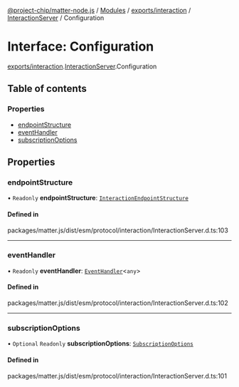 [@project-chip/matter-node.js](../README.md) / [Modules](../modules.md) / [exports/interaction](../modules/exports_interaction.md) / [InteractionServer](../modules/exports_interaction.InteractionServer.md) / Configuration

# Interface: Configuration

[exports/interaction](../modules/exports_interaction.md).[InteractionServer](../modules/exports_interaction.InteractionServer.md).Configuration

## Table of contents

### Properties

- [endpointStructure](exports_interaction.InteractionServer.Configuration.md#endpointstructure)
- [eventHandler](exports_interaction.InteractionServer.Configuration.md#eventhandler)
- [subscriptionOptions](exports_interaction.InteractionServer.Configuration.md#subscriptionoptions)

## Properties

### endpointStructure

• `Readonly` **endpointStructure**: [`InteractionEndpointStructure`](../classes/exports_interaction.InteractionEndpointStructure.md)

#### Defined in

packages/matter.js/dist/esm/protocol/interaction/InteractionServer.d.ts:103

___

### eventHandler

• `Readonly` **eventHandler**: [`EventHandler`](../classes/exports_interaction.EventHandler.md)\<`any`\>

#### Defined in

packages/matter.js/dist/esm/protocol/interaction/InteractionServer.d.ts:102

___

### subscriptionOptions

• `Optional` `Readonly` **subscriptionOptions**: [`SubscriptionOptions`](exports_interaction._internal_.SubscriptionOptions-1.md)

#### Defined in

packages/matter.js/dist/esm/protocol/interaction/InteractionServer.d.ts:101
